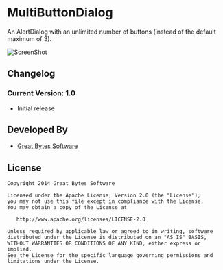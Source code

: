 # MultiButtonDialog

An AlertDialog with an unlimited number of buttons (instead of the default maximum of 3).

![ScreenShot](https://lh5.googleusercontent.com/-RJVYLuNcm0E/UvFkOUxJXBI/AAAAAAAAASo/hc42FntTl9s/w554-h985-no/Screenshot_2014-02-04-23-03-58.png)

## Changelog

### Current Version: 1.0
 * Initial release
 
## Developed By

* [Great Bytes Software](http://www.greatbytes.org)
 
## License

    Copyright 2014 Great Bytes Software

    Licensed under the Apache License, Version 2.0 (the "License");
    you may not use this file except in compliance with the License.
    You may obtain a copy of the License at

       http://www.apache.org/licenses/LICENSE-2.0

    Unless required by applicable law or agreed to in writing, software
    distributed under the License is distributed on an "AS IS" BASIS,
    WITHOUT WARRANTIES OR CONDITIONS OF ANY KIND, either express or implied.
    See the License for the specific language governing permissions and
    limitations under the License.